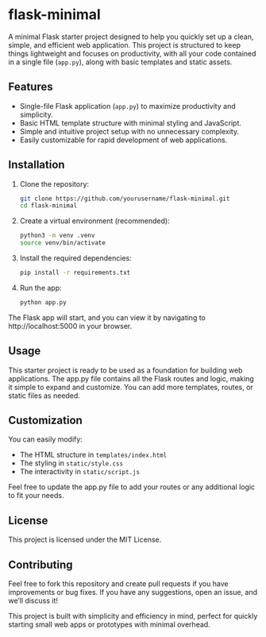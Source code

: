 # flask-minimal

A minimal Flask starter project designed to help you quickly set up a clean, simple, and efficient web application. This project is structured to keep things lightweight and focuses on productivity, with all your code contained in a single file (`app.py`), along with basic templates and static assets.

## Features
- Single-file Flask application (`app.py`) to maximize productivity and simplicity.
- Basic HTML template structure with minimal styling and JavaScript.
- Simple and intuitive project setup with no unnecessary complexity.
- Easily customizable for rapid development of web applications.

## Installation

1. Clone the repository:
   ```bash
   git clone https://github.com/yourusername/flask-minimal.git
   cd flask-minimal
   ```

2. Create a virtual environment (recommended):
   ```bash
   python3 -m venv .venv
   source venv/bin/activate
   ```

3. Install the required dependencies:
   ```bash
   pip install -r requirements.txt
   ```

4. Run the app:
   ```bash
   python app.py
   ```

The Flask app will start, and you can view it by navigating to http://localhost:5000 in your browser.

## Usage

This starter project is ready to be used as a foundation for building web applications. The app.py file contains all the Flask routes and logic, making it simple to expand and customize. You can add more templates, routes, or static files as needed.

## Customization
You can easily modify:

 - The HTML structure in `templates/index.html`
 - The styling in `static/style.css`
 - The interactivity in `static/script.js`

Feel free to update the app.py file to add your routes or any additional logic to fit your needs.

## License
This project is licensed under the MIT License.

## Contributing
Feel free to fork this repository and create pull requests if you have improvements or bug fixes. If you have any suggestions, open an issue, and we’ll discuss it!

This project is built with simplicity and efficiency in mind, perfect for quickly starting small web apps or prototypes with minimal overhead.